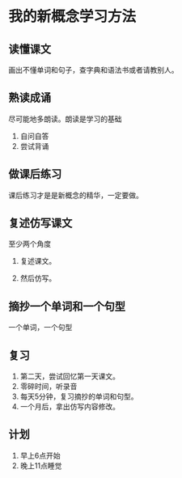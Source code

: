 # 我的新概念学习方法

## 读懂课文

画出不懂单词和句子，查字典和语法书或者请教别人。

## 熟读成诵

尽可能地多朗读。朗读是学习的基础

1. 自问自答
2. 尝试背诵

## 做课后练习

课后练习才是是新概念的精华，一定要做。

## 复述仿写课文

至少两个角度

1. 复述课文。

2. 然后仿写。

## 摘抄一个单词和一个句型

一个单词，一个句型

## 复习

1. 第二天，尝试回忆第一天课文。
2. 零碎时间，听录音
3. 每天5分钟，复习摘抄的单词和句型。
4. 一个月后，拿出仿写内容修改。

## 计划

1. 早上6点开始
2. 晚上11点睡觉
